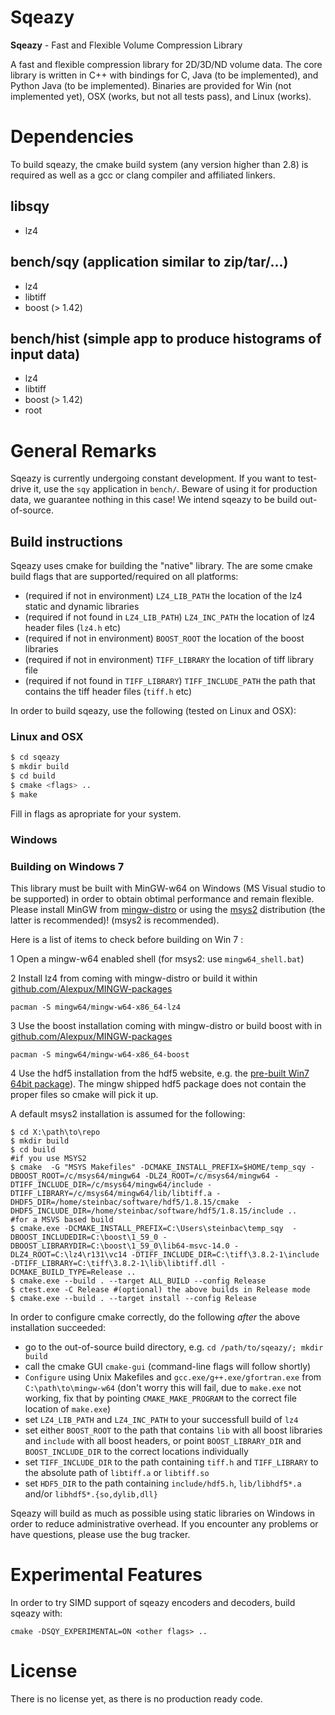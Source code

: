 # Sqeazy #

**Sqeazy** - Fast and Flexible Volume Compression Library

A fast and flexible compression library for 2D/3D/ND volume data.
The core library is written in C++ with bindings for C, Java (to be implemented), and Python Java (to be implemented). Binaries are provided for Win (not implemented yet), OSX (works, but not all tests pass), and Linux (works).

# Dependencies

To build sqeazy, the cmake build system (any version higher than 2.8) is required as well as a gcc or clang compiler and affiliated linkers.

## libsqy

* lz4

## bench/sqy (application similar to zip/tar/...)

* lz4
* libtiff
* boost (> 1.42)

## bench/hist (simple app to produce histograms of input data)

* lz4
* libtiff
* boost (> 1.42)
* root


# General Remarks

Sqeazy is currently undergoing constant development. If you want to test-drive it, use the `sqy` application in `bench/`. Beware of using it for production data, we guarantee nothing in this case! We intend sqeazy to be build out-of-source.

## Build instructions

Sqeazy uses cmake for building the "native" library. The are some cmake build flags that are supported/required on all platforms:
* (required if not in environment) `LZ4_LIB_PATH` the location of the lz4 static and dynamic libraries
* (required if not found in `LZ4_LIB_PATH`) `LZ4_INC_PATH` the location of lz4 header files (`lz4.h` etc)
* (required if not in environment) `BOOST_ROOT` the location of the boost libraries
* (required if not in environment) `TIFF_LIBRARY` the location of tiff library file
* (required if not found in `TIFF_LIBRARY`) `TIFF_INCLUDE_PATH` the path that contains the tiff header files (`tiff.h` etc)

In order to build sqeazy, use the following (tested on Linux and OSX):

### Linux and OSX

```bash
$ cd sqeazy
$ mkdir build
$ cd build
$ cmake <flags> ..
$ make 
```

Fill in flags as apropriate for your system. 

### Windows


### Building on Windows 7

This library must be built with MinGW-w64 on Windows (MS Visual studio to be supported) in order to obtain obtimal performance and remain flexible. Please install MinGW from [mingw-distro](http://nuwen.net/mingw.html) or using the [msys2](http://sourceforge.net/projects/msys2/) distribution (the latter is recommended)!
(msys2 is recommended).

Here is a list of items to check before building on Win 7 :

1 Open a mingw-w64 enabled shell (for msys2: use `mingw64_shell.bat`)

2 Install lz4 from coming with mingw-distro or build it within [github.com/Alexpux/MINGW-packages](https://github.com/Alexpux/MINGW-packages)
```
pacman -S mingw64/mingw-w64-x86_64-lz4
```

3 Use the boost installation coming with mingw-distro or build boost with in [github.com/Alexpux/MINGW-packages](https://github.com/Alexpux/MINGW-packages)
```
pacman -S mingw64/mingw-w64-x86_64-boost
```
4 Use the hdf5 installation from the hdf5 website, e.g. the [pre-built Win7 64bit package](https://www.hdfgroup.org/HDF5/release/obtain5.html#obtain)). 
The mingw shipped hdf5 package does not contain the proper files so cmake will pick it up.

A default msys2 installation is assumed for the following:

```
$ cd X:\path\to\repo
$ mkdir build
$ cd build
#if you use MSYS2
$ cmake  -G "MSYS Makefiles" -DCMAKE_INSTALL_PREFIX=$HOME/temp_sqy -DBOOST_ROOT=/c/msys64/mingw64 -DLZ4_ROOT=/c/msys64/mingw64 -DTIFF_INCLUDE_DIR=/c/msys64/mingw64/include -DTIFF_LIBRARY=/c/msys64/mingw64/lib/libtiff.a -DHDF5_DIR=/home/steinbac/software/hdf5/1.8.15/cmake  -DHDF5_INCLUDE_DIR=/home/steinbac/software/hdf5/1.8.15/include ..
#for a MSVS based build
$ cmake.exe -DCMAKE_INSTALL_PREFIX=C:\Users\steinbac\temp_sqy  -DBOOST_INCLUDEDIR=C:\boost\1_59_0 -DBOOST_LIBRARYDIR=C:\boost\1_59_0\lib64-msvc-14.0 -DLZ4_ROOT=C:\lz4\r131\vc14 -DTIFF_INCLUDE_DIR=C:\tiff\3.8.2-1\include -DTIFF_LIBRARY=C:\tiff\3.8.2-1\lib\libtiff.dll -DCMAKE_BUILD_TYPE=Release ..
$ cmake.exe --build . --target ALL_BUILD --config Release
$ ctest.exe -C Release #(optional) the above builds in Release mode
$ cmake.exe --build . --target install --config Release
```

In order to configure cmake correctly, do the following *after* the above installation succeeded:

* go to the out-of-source build directory, e.g. `cd /path/to/sqeazy/; mkdir build`
* call the cmake GUI `cmake-gui` (command-line flags will follow shortly)
* `Configure` using Unix Makefiles and `gcc.exe/g++.exe/gfortran.exe` from `C:\path\to\mingw-w64` (don't worry this will fail, due to `make.exe` not working, fix that by pointing `CMAKE_MAKE_PROGRAM` to the correct file location of `make.exe`)
* set `LZ4_LIB_PATH` and `LZ4_INC_PATH` to your successfull build of `lz4`
* set either `BOOST_ROOT` to the path that contains `lib` with all boost libraries and `include` with all boost headers, or point `BOOST_LIBRARY_DIR` and `BOOST_INCLUDE_DIR` to the correct locations individually
* set `TIFF_INCLUDE_DIR` to the path containing `tiff.h` and `TIFF_LIBRARY` to the absolute path of `libtiff.a` or `libtiff.so`
* set `HDF5_DIR` to the path containing `include/hdf5.h`, `lib/libhdf5*.a` and/or `libhdf5*.{so,dylib,dll}`

Sqeazy will build as much as possible using static libraries on Windows in order to reduce administrative overhead. If you encounter any problems or have questions, please use the bug tracker.

# Experimental Features

In order to try SIMD support of sqeazy encoders and decoders, build sqeazy with:

```
cmake -DSQY_EXPERIMENTAL=ON <other flags> ..
```

# License

There is no license yet, as there is no production ready code.
